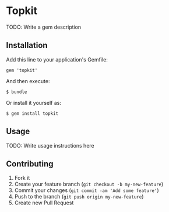 # Topkit

TODO: Write a gem description

## Installation

Add this line to your application's Gemfile:

    gem 'topkit'

And then execute:

    $ bundle

Or install it yourself as:

    $ gem install topkit

## Usage

TODO: Write usage instructions here

## Contributing

1. Fork it
2. Create your feature branch (`git checkout -b my-new-feature`)
3. Commit your changes (`git commit -am 'Add some feature'`)
4. Push to the branch (`git push origin my-new-feature`)
5. Create new Pull Request
